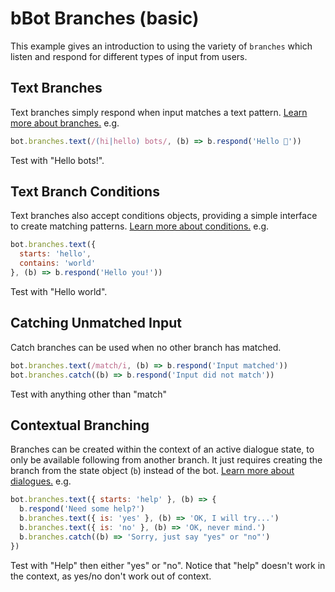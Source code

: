 [branches]: http://bbot.chat/docs/branches
[dialogues]: http://bbot.chat/docs/dialogues
[conditions]: http://bbot.chat/docs/conditions

# bBot Branches (basic)

This example gives an introduction to using the variety of `branches` which
listen and respond for different types of input from users.

## Text Branches

Text branches simply respond when input matches a text pattern.
[Learn more about branches.][branches] e.g.

```js
bot.branches.text(/(hi|hello) bots/, (b) => b.respond('Hello 👋'))
```

Test with "Hello bots!".

## Text Branch Conditions

Text branches also accept conditions objects, providing a simple interface to
create matching patterns.
[Learn more about conditions.][conditions] e.g.

```js
bot.branches.text({
  starts: 'hello',
  contains: 'world'
}, (b) => b.respond('Hello you!'))
```

Test with "Hello world".

## Catching Unmatched Input

Catch branches can be used when no other branch has matched.

```js
bot.branches.text(/match/i, (b) => b.respond('Input matched'))
bot.branches.catch((b) => b.respond('Input did not match'))
```

Test with anything other than "match"

## Contextual Branching

Branches can be created within the context of an active dialogue state, to only
be available following from another branch. It just requires creating the branch
from the state object (`b`) instead of the bot.
[Learn more about dialogues.][dialogues] e.g.

```js
bot.branches.text({ starts: 'help' }, (b) => {
  b.respond('Need some help?')
  b.branches.text({ is: 'yes' }, (b) => 'OK, I will try...')
  b.branches.text({ is: 'no' }, (b) => 'OK, never mind.')
  b.branches.catch((b) => 'Sorry, just say "yes" or "no"')
})
```

Test with "Help" then either "yes" or "no". Notice that "help" doesn't work
in the context, as yes/no don't work out of context.
